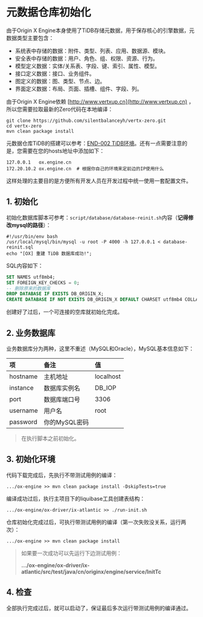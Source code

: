 # 元数据仓库初始化

由于Origin X Engine本身使用了TiDB存储元数据，用于保存核心的引擎数据，元数据类型主要包含：

* 系统表中存储的数据：附件、类型、列表、应用、数据源、模块。
* 安全表中存储的数据：用户、角色、组、权限、资源、行为。
* 模型定义数据：实体/关系表、字段、键、索引、属性、模型。
* 接口定义数据：接口、业务组件。
* 图定义的数据：图、类型、节点、边。
* 界面定义数据：布局、页面、插槽、组件、字段、列。

由于Origin X Engine依赖 [http://www.vertxup.cn](http://www.vertxup.cn) ，所以您需要拉取最新的Zero代码在本地编译：

```shell
git clone https://github.com/silentbalanceyh/vertx-zero.git
cd vertx-zero
mvn clean package install
```

元数据仓库TiDB的搭建可以参考：[END-002 TiDB环境](/environment/1-dockerrong-qi-huan-jing/end-002-tidbhuan-jing-chu-shi-hua.md)。还有一点需要注意的是，您需要在您的hosts地址中添加如下：

```shell
127.0.0.1   ox.engine.cn
172.20.10.2 ox.engine.cn  # 根据你自己的环境来定前边的IP使用什么
```

这样处理的主要目的是方便所有开发人员在开发过程中统一使用一套配置文件。

## 1. 初始化


初始化数据库脚本可参考：`script/database/database-reinit.sh`内容（**记得修改mysql的路径**）：

```shell
#!/usr/bin/env bash
/usr/local/mysql/bin/mysql -u root -P 4000 -h 127.0.0.1 < database-reinit.sql
echo "[OX] 重建 TiDB 数据库成功!";
```

SQL内容如下：

```sql
SET NAMES utf8mb4;
SET FOREIGN_KEY_CHECKS = 0;
-- 删除原来的数据库
DROP DATABASE IF EXISTS DB_ORIGIN_X;
CREATE DATABASE IF NOT EXISTS DB_ORIGIN_X DEFAULT CHARSET utf8mb4 COLLATE utf8mb4_bin;
```

创建好了过后，一个可连接的空库就初始化完成。

## 2. 业务数据库

业务数据库分为两种，这里不重述（MySQL和Oracle），MySQL基本信息如下：

| 项 | 备注 | 值 |
| :--- | :--- | :--- |
| hostname | 主机地址 | localhost |
| instance | 数据库实例名 | DB\_IOP |
| port | 数据库端口号 | 3306 |
| username | 用户名 | root |
| password | 你的MySQL密码 |  |

> 在执行脚本之前初始化。

## 3. 初始化环境

代码下载完成后，先执行不带测试用例的编译：

```shell
.../ox-engine >> mvn clean package install -DskipTests=true
```

编译成功过后，执行主项目下的liquibase工具创建表结构：

```shell
.../ox-engine/ox-driver/ix-atlantic >> ./run-init.sh
```

仓库初始化完成过后，可执行带测试用例的编译（第一次失败没关系，运行两次）：

```
.../ox-engine >> mvn clean package install
```

> 如果要一次成功可以先运行下边测试用例：
>
> **.../ox-engine/ox-driver/ix-atlantic/src/test/java/cn/originx/engine/service/InitTc**

## 4. 检查

全部执行完成过后，就可以启动了，保证最后多次运行带测试用例的编译通过。




